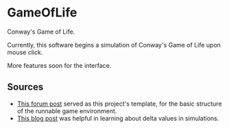 # GameOfLife

Conway's Game of Life.

Currently, this software begins a simulation of Conway's Game of Life upon mouse click.

More features soon for the interface.

## Sources
* [This forum post](http://www.java-gaming.org/topics/basic-game/21919/view.html) served as this project's template, for the basic structure of the runnable game environment.
* [This blog post](https://gafferongames.com/post/fix_your_timestep/) was helpful in learning about delta values in simulations.